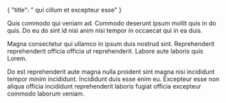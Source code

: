 {
  "title": " qui cillum et excepteur esse"
}

Quis commodo qui veniam ad. Commodo deserunt ipsum mollit quis in do quis. Do eu do sint id nisi anim nisi tempor in occaecat qui in ea duis.

Magna consectetur qui ullamco in ipsum duis nostrud sint. Reprehenderit reprehenderit officia officia ut reprehenderit. Labore aute laboris quis Lorem.

Do est reprehenderit aute magna nulla proident sint magna nisi incididunt tempor minim incididunt. Incididunt duis esse enim eu. Excepteur esse non aliqua officia incididunt reprehenderit laboris fugiat officia excepteur commodo laborum veniam.